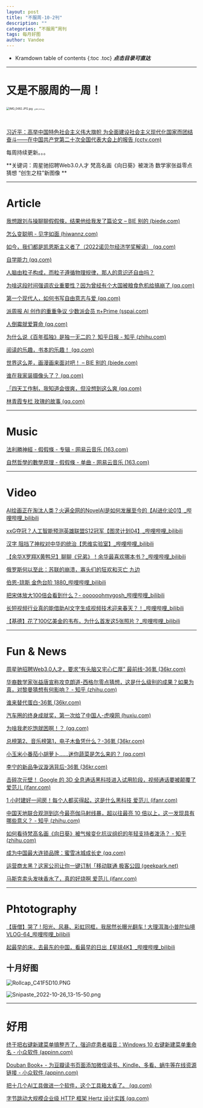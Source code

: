 ```yaml
---
layout: post
title: "不服周-10-2刊"
description: ""
categories: “不服周”周刊
tags: 每月好图
author: Vandee
---
```


* Kramdown table of contents
{:toc .toc}
***点击目录可直达***



------

# 又是不服周的一周！



<img src="https://s2.loli.net/2022/09/15/IaEBLOSFU6kGqrH.jpg" alt="IMG_0482.JPG.jpg" style="zoom:50%;" />

<img src="https://s2.loli.net/2022/09/15/KPVhHRgSJpwEcrk.jpg" alt="IMG_0432.jpg" style="zoom: 25%;" />

​              

[习近平：高举中国特色社会主义伟大旗帜 为全面建设社会主义现代化国家而团结奋斗——在中国共产党第二十次全国代表大会上的报告 (cctv.com)](https://content-static.cctvnews.cctv.com/snow-book/index.html?toc_style_id=feeds_default&share_to=wechat&item_id=5914644623199900932&track_id=B38020D9-0441-43D0-AD3C-4650B071F6DB_688397882954)

每周持续更新。。。

**关键词：周星驰招聘Web3.0人才  梵高名画《向日葵》被泼汤  数学家张益零点猜想  “创生之柱”新图像 **



------



# Article

[我想跟刘与操聊聊假假條，结果他给我发了篇论文 – BIE 别的 (biede.com)](https://www.biede.com/jiajiatiao/)

[怎么变聪明 - 见字如面 (hiwannz.com)](https://hiwannz.com/archives/731)

[如今，我们都是凯恩斯主义者了（2022诺贝尔经济学奖解读） (qq.com)](https://mp.weixin.qq.com/s/vgI8_s-VPurRZ1oXqNs2KQ)

[自学能力 (qq.com)](https://mp.weixin.qq.com/s/doIdvqkGZMYK5Do7RYijEg)

[人脑由粒子构成，而粒子遵循物理规律，那人的意识还自由吗？](https://daily.zhihu.com/story/9754363)

[为啥这段时间强调农业重要性？因为曾经有个大国被粮食危机给搞崩了 (qq.com)](https://mp.weixin.qq.com/s/lT8nRuTDcAukFUZRvdPvAw)

[第一个现代人，如何书写自由意志与爱 (qq.com)](https://mp.weixin.qq.com/s/FpfcQ_VYhzHQltKEszpWRg)

[派周报   AI 创作的重重争议  少数派会员 π+Prime (sspai.com)](https://sspai.com/prime/story/pi-weekly-014)

[人倒霉就爱算命 (qq.com)](https://mp.weixin.qq.com/s/KrBoh5PGNlwQg3oR9-ar5w)

[为什么说《百年孤独》是独一无二的？ 知乎日报 - 知乎 (zhihu.com)](https://daily.zhihu.com/story/9754134)

[阅读的乐趣，书本的乐趣！ (qq.com)](https://mp.weixin.qq.com/s/Vtex5nnBJ2pzMjC0_0hrhA)

[世界这么差，画漫画来面对吧！ – BIE 别的 (biede.com)](https://www.biede.com/anusman/)

[谁在我家装摄像头了？ (qq.com)](https://mp.weixin.qq.com/s/j5S5kbfdxcM6g3SmVbRPHA)

[「四天工作制，我知道会很爽，但没想到这么爽 (qq.com)](https://mp.weixin.qq.com/s/Lnoaqr5fR8xv5xM1b90ANw)

[林青霞专栏  玫瑰的故事 (qq.com)](https://mp.weixin.qq.com/s/Yb2JKaLwUYzfGcTgxV6TBA)

------



# Music

[法利勝神經 - 假假條 - 专辑 - 网易云音乐 (163.com)](https://music.163.com/#/album?id=99008258)

[自然哲學的數學原理 - 假假條 - 单曲 - 网易云音乐 (163.com)](https://music.163.com/#/song?id=1499799196)

------



# Video

[AI绘画正在淘汰人类？火遍全网的NovelAI是如何发展至今的【AI进化论01】_哔哩哔哩_bilibili](https://www.bilibili.com/video/BV1Ye4y177ns/?spm_id_from=444.41.list.card_archive.click&vd_source=92184533e359726f138fee9650261f0f)

[xxG夺冠？人工智能预测英雄联盟S12冠军【图灵计划04】_哔哩哔哩_bilibili](https://www.bilibili.com/video/BV1P14y1j7hm/?spm_id_from=444.42.list.card_archive.click&vd_source=92184533e359726f138fee9650261f0f)

[汉字 阻挡了神权对中华的统治【思维实验室】_哔哩哔哩_bilibili](https://www.bilibili.com/video/BV14e4y1v7Yg/?is_story_h5=false&p=1&share_from=ugc&share_medium=iphone&share_plat=ios&share_session_id=5CA1EFA3-3F53-4E11-A7A5-BFD3E8C2A21F&share_source=GENERIC&share_tag=s_i&timestamp=1665896461&unique_k=vUN6rtO&vd_source=92184533e359726f138fee9650261f0f)

[【余华X罗翔X黄鸭兄】聊聊《兄弟》！余华最喜欢哪本书？_哔哩哔哩_bilibili](https://www.bilibili.com/video/BV1Ue4y187dT/?spm_id_from=333.1007.tianma.4-1-12.click&vd_source=92184533e359726f138fee9650261f0f)

[俄罗斯何以至此：苏联的崩溃，寡头们的狂欢和灭亡  九边](https://mp.weixin.qq.com/s/SOeCkX4K7cXq-f8LmAmRAw)

[伯恩-琼斯   金色台阶 1880_哔哩哔哩_bilibili](https://www.bilibili.com/video/BV1he4y177Lb/?spm_id_from=444.42.list.card_archive.click&vd_source=92184533e359726f138fee9650261f0f)

[把宋体放大100倍会看到什么？- oooooohmygosh_哔哩哔哩_bilibili](https://www.bilibili.com/video/BV1uK411D7TT/?vd_source=92184533e359726f138fee9650261f0f)

[长短视频行业真的能借助AI文字生成视频技术迎来春天？！_哔哩哔哩_bilibili](https://www.bilibili.com/video/BV1ce4y1S7oF/?vd_source=92184533e359726f138fee9650261f0f)

[【基德】花了100亿美金的韦布，为什么首发这5张照片？_哔哩哔哩_bilibili](https://www.bilibili.com/video/BV1ZG411H7ss/?is_story_h5=false&p=1&share_from=ugc&share_medium=iphone&share_plat=ios&share_session_id=D4631D8A-6D0E-405D-9FAA-750682805348&share_source=GENERIC&share_tag=s_i&timestamp=1666193207&unique_k=2Mh3AR2&vd_source=92184533e359726f138fee9650261f0f)

------



# Fun **& News**

[周星驰招聘Web3.0人才，要求“有头脑又宅心仁厚”  最前线-36氪 (36kr.com)](https://36kr.com/p/1964377506097416)

[华裔数学家张益唐宣称攻克朗道-西格尔零点猜想，这是什么级别的成果？如果为真，对黎曼猜想有何影响？ - 知乎 (zhihu.com)](https://www.zhihu.com/question/559674941)

[谁来替代蛋白-36氪 (36kr.com)](https://www.36kr.com/p/1972534180154497)

[汽车圈的终身成就奖，第一次给了中国人-虎嗅网 (huxiu.com)](https://www.huxiu.com/article/694526.html?f=rss)

[为啥我老吃饱就困啊！？ (qq.com)](https://mp.weixin.qq.com/s/3T05-z7njKNi-CZhevFh6w)

[总榜第2、音乐榜第1，电子木鱼凭什么？-36氪 (36kr.com)](https://www.36kr.com/p/1967414475473667)

[小玉米小番茄小胡萝卜……迷你蔬菜是怎么来的？ (qq.com)](https://mp.weixin.qq.com/s/8_M_KNBhw-zhBNHUbhEDaQ)

[李宁的新品争议漩涡背后-36氪 (36kr.com)](https://www.36kr.com/p/1964477810583813)

[击碎次元壁！ Google 的 3D 全息通话黑科技进入试用阶段，视频通话要被颠覆了  爱范儿 (ifanr.com)](https://www.ifanr.com/1517592?utm_source=rss&utm_medium=rss&utm_campaign=)

[1 小时建好一间房！每个人都买得起，这是什么黑科技  爱范儿 (ifanr.com)](https://www.ifanr.com/1517458?utm_source=rss&utm_medium=rss&utm_campaign=)

[中国天地联合观测到迄今最亮伽马射线暴，超以往最亮 10 倍以上，这一发现具有哪些意义？ - 知乎 (zhihu.com)](https://www.zhihu.com/question/559912213?utm_id=0)

[如何看待梵高名画《向日葵》被气候变化抗议组织的年轻支持者泼汤？ - 知乎 (zhihu.com)](https://www.zhihu.com/question/559497658?utm_id=0)

[成为中国最大连锁品牌：蜜雪冰城成长史 (qq.com)](https://mp.weixin.qq.com/s?__biz=MzU3Mjk1OTQ0Ng==&mid=2247496462&idx=1&sn=cb59cea1949fba9c24d39528c071d42f&chksm=fcca4cb7cbbdc5a1a4537baf2f3605df10fe2bcc9cf90d4a9a5c8e023f8856891771cf805e9f&scene=58&subscene=0#rd)

[运营商太黑？这家公司让你一键订制「移动联通    极客公园 (geekpark.net)](https://www.geekpark.net/news/309437)

[马斯克卖头发味香水了，真的好烧啊  爱范儿 (ifanr.com)](https://www.ifanr.com/1516775?utm_source=rss&utm_medium=rss&utm_campaign=)

------



# Phtotography

[【唐僧】哭了 ! 阳光、风暴、彩虹同框，我居然长曝光翻车 ! 大理洱海小普陀仙境 VLOG-64_哔哩哔哩_bilibili](https://www.bilibili.com/video/BV1Bd4y117Y5/?vd_source=92184533e359726f138fee9650261f0f)

[起最早的床，去最东的中国，看最早的日出【星球4K】_哔哩哔哩_bilibili](https://www.bilibili.com/video/BV1Dd4y117zy/?spm_id_from=444.41.list.card_archive.click&vd_source=92184533e359726f138fee9650261f0f)

## 十月好图

![Rollcap_C41F5D10.PNG](https://s2.loli.net/2022/10/26/NtHd69JoejMhfzr.png)

![Snipaste_2022-10-26_13-15-50.png](https://s2.loli.net/2022/10/26/zDpYGUwcnoBHM3d.png)

------



# 好用

[终于把右键新建菜单搞整齐了，强迫症患者福音：Windows 10 右键新建菜单重命名 - 小众软件 (appinn.com)](https://www.appinn.com/context-menu-change-name-win10/)

[Douban Book+ - 为豆瓣读书页面添加微信读书、Kindle、多看、蜗牛等在线资源链接 - 小众软件 (appinn.com)](https://www.appinn.com/douban-book-plus/)

[把十几个AI工具做进一个软件，这个工具箱太香了。 (qq.com)](https://mp.weixin.qq.com/s/dX_GrTUZDppVf5QNyjKd7g)

[字节跳动大规模企业级 HTTP 框架 Hertz 设计实践 (qq.com)](https://mp.weixin.qq.com/s?__biz=MzI1MzYzMjE0MQ==&mid=2247499445&idx=1&sn=ddbd5426f375fd7e23bac2a6a3f9dfb3&chksm=e9d33557dea4bc414e7b48871b64ce8b3ad57b5e297dd77c5ffd64df8d521ffaafd0e787585d&scene=58&subscene=0#rd)
